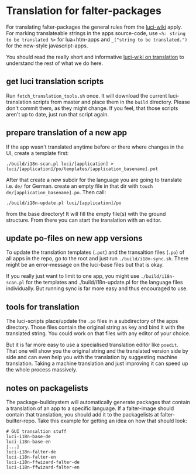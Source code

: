 # Translation for falter-packages

For translating falter-packages the general rules from the [luci-wiki](https://github.com/openwrt/luci/wiki/i18n)
apply. For marking translateable strings in the apps source-code, use
`<%: string to be translated %>` for lua+htm-apps and `_("string to be translated.")`
for the new-style javascript-apps.

You should read the really short and informative [luci-wiki on translation](https://github.com/openwrt/luci/wiki/i18n)
to understand the rest of what we do here.


## get luci translation scripts
Run `fetch_translation_tools.sh` once. It will download the current luci-translation scripts from master and place them in the `build` directory. Please don't commit them, as they might change. If you feel, that those scripts aren't up to date, just run that script again.


## prepare translation of a new app
If the app wasn't translated anytime before or there where changes in the UI, create a template first:
```
./build/i18n-scan.pl luci/[application] > luci/[application]/po/templates/[application_basename].pot
```

After that create a new subdir for the language you are going to translate i.e. `de/` for German. create an empty file in that dir with `touch de/[application_basename].po`. Then call:
```
./build/i18n-update.pl luci/[application]/po
```
from the base directory! It will fill the empty file(s) with the ground structure. From there you can start the translation with an editor.


## update po-files on new app versions
To update the translation templates (`.pot`) and the transaltion files (`.po`) of all apps in the repo, go to the root and just run `./build/i18n-sync.sh`. There might be an error-message on the luci-base files but that is okay.

If you really just want to limit to one app, you might use `./build/i18n-scan.pl` for the templates and ./build/i18n-update.pl for the language files individually. But running sync is far more easy and thus encouraged to use.


## tools for translation
The luci-scripts place/update the `.po` files in a subdirectory of the apps directory. Those files contain the original string as key and bind it with the translated string. You could work on that files with any editor of your choice.

But it is far more easy to use a specialised translation editor like `poedit`. That one will show you the original string and the translated version side by side and can even help you with the translation by suggesting machine translation. Taking a machine translation and just improving it can speed up the whole process massively.


## notes on packagelists
The package-buildsystem will automatically generate packages that contain a translation of an app to a specific language. If a falter-image should contain that translation, you should add it to the packagelists at falter-builter-repo. Take this example for getting an idea on how that should look:

```
# GUI transaltion stuff
luci-i18n-base-de
luci-i18n-base-en
[...]
luci-i18n-falter-de
luci-i18n-falter-en
luci-i18n-ffwizard-falter-de
luci-i18n-ffwizard-falter-en
```